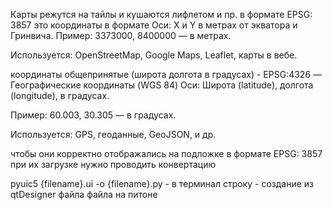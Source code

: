 Карты режутся на тайлы и кушаются лифлетом и пр. в формате  EPSG: 3857
это координаты в формате Оси: X и Y в метрах от экватора и Гринвича.
Пример: 3373000, 8400000 — в метрах.

Используется: OpenStreetMap, Google Maps, Leaflet, карты в вебе.


координаты общепринятые (широта долгота в градусах) - EPSG:4326 — Географические координаты (WGS 84)
Оси: Широта (latitude), долгота (longitude), в градусах.

Пример: 60.003, 30.305 — в градусах.

Используется: GPS, геоданные, GeoJSON, и др.


чтобы они корректно отображались на подложке в формате EPSG: 3857 при их загрузке нужно проводить 
конвертацию




pyuic5 {filename}.ui -o {filename}.py - в терминал строку - создание из qtDesigner файла файла на питоне